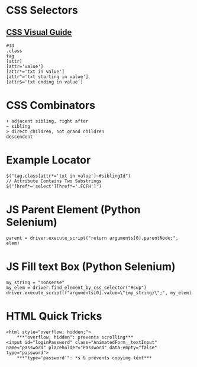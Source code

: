 # CSS Selectors
## [CSS Visual Guide](https://fffuel.co/css-selectors/)
```
#ID
.class
tag
[attr]
[attr='value']
[attr*='txt in value']
[attr^='txt starting in value']
[attr$='txt ending in value']
```
# CSS Combinators
```
+ adjacent sibling, right after
~ sibling 
> direct children, not grand children
descendent
```

# Example Locator
```
$("tag.class[attr*='txt in value']~#siblingId")
// Attribute Contains Two Substrings
$("[href*='select'][href*='.FCFH']")
```

# JS Parent Element (Python Selenium)
```
parent = driver.execute_script("return arguments[0].parentNode;", elem)
```

# JS Fill text Box (Python Selenium)
```
my_string = "nonsense"
my_elem = driver.find_element_by_css_selector("#sup")
driver.execute_script(f"arguments[0].value=\"{my_string}\";", my_elem)
```

# HTML Quick Tricks
```
<html style="overflow: hidden;">
    ***"overflow: hidden": prevents scrolling***
<input id="loginPassword" class="AnimatedForm__textInput" name="password" placeholder="Password" data-empty="false" type="password">
    ***"type='password'": *s & prevents copying text***
```
